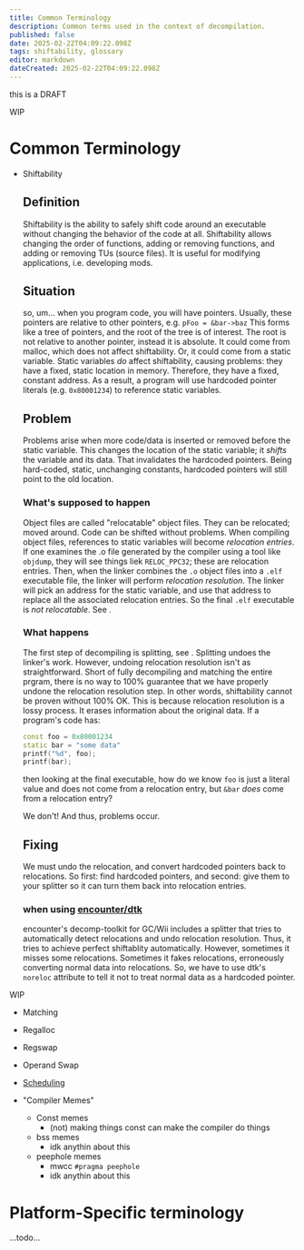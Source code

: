 ```yaml
---
title: Common Terminology
description: Common terms used in the context of decompilation.
published: false
date: 2025-02-22T04:09:22.098Z
tags: shiftability, glossary
editor: markdown
dateCreated: 2025-02-22T04:09:22.098Z
---
```




<!-- LOL i am not a good writer >.< --> 
<!-- i am NOT an expert in this, i am a NOVICE --> 
this is a DRAFT 

WIP


# Common Terminology
- Shiftability
    ## <!-- Bad --> Definition
    Shiftability is the ability to safely shift code around an executable without changing the behavior of the code at all. Shiftability allows changing the order of functions, adding or removing functions, and adding or removing TUs (source files). It is useful for modifying applications, i.e. developing mods.
    ## Situation
    so, um... when you program code, you will have pointers. Usually, these pointers are relative to other pointers, e.g. `pFoo = &bar->baz` This forms like a tree of pointers, and the root of the tree is of interest. The root is not relative to another pointer, instead it is absolute. It could come from malloc, which does not affect shiftability. <!-- (TODO: maybe add code exmaples for these.) --> Or, it could come from a static variable. Static variables _do_ affect shiftability, causing problems: they have a fixed, static location in memory. Therefore, they have a fixed, constant address. <!-- (TODO: is this true? what are other case of hardcoded pointers) --> As a result, a program will use hardcoded pointer literals (e.g. `0x80001234`) to reference static variables. 
    ## Problem
    Problems arise when more code/data is inserted or removed before the static variable. This changes the location of the static variable; it _shifts_ the variable and its data. That invalidates the hardcoded pointers. Being hard-coded, static, unchanging constants, hardcoded pointers will still point to the old location.
    ### What's supposed to happen
    Object files are called "relocatable" object files. They can be relocated; moved around. Code can be shifted without problems. When compiling object files, references to static variables will become _relocation entries_. <!-- (TODO: is this true? what is it actually called) --> If one examines the .o file generated by the compiler using a tool like `objdump`, they will <!-- (TODO: will they tho? what is a compiler/platform agnostic way to phrase this?) --> see things liek `RELOC_PPC32`; these are relocation entries. <!-- (TODO: examle. use vabolds dtk training framework to make an example?) --> Then, when the linker combines the `.o` object files into a `.elf` executable file, the linker will perform _relocation resolution_. The linker will pick an address for the static variable, and use that address to replace all the associated relocation entries. So the final `.elf` executable is _not relocatable_.  See <!-- (TODO: find a reference that doens't suck and actually makes some sense) -->.
    ### What happens
    The first step of decompiling is splitting, see <!-- [splitting](TODO maybe link the melee page, it has a good explanatin. maybe split that section to its own article??) -->. Splitting undoes the linker's work. However, undoing relocation resolution isn't as straightforward. Short of fully decompiling and matching the entire prgram, there is no way to 100% guarantee that we have properly undone the relocation resolution step. In other words, shiftability cannot be proven without 100% OK. <!-- (TODO: is this true?) --> This is because relocation resolution is a lossy process. It erases information about the original data.  If a program's code has:
    ```cpp
    const foo = 0x80001234
    static bar = "some data"
    printf("%d", foo);
    printf(bar);
    ```
    then looking at the final executable, how do we know `foo` is just a literal value and does not come from a relocation entry, but `&bar` *does* come from a relocation entry?
    <!-- TODO: I don't think this example is good or correct. --> We don't! And thus, problems occur.

    ## Fixing
    We must undo the relocation, and convert hardcoded pointers back to relocations. So first: find hardcoded pointers, and second: give them to your splitter so it can turn them back into relocation entries.
    ### when using [encounter/dtk](https://github.com/encounter/decomp-toolkit)
    encounter's decomp-toolkit for GC/Wii includes a splitter that tries to automatically detect relocations and undo relocation resolution. Thus, it tries to achieve perfect shiftablity automatically. However, sometimes it misses some relocations. Sometimes it fakes relocations, erroneously converting normal data into relocations. So, we have to use dtk's `noreloc` attribute to tell it not to treat normal data as a hardcoded pointer. <!-- (TODO: mayb add example of a string or somethign that looks liek a pointer. or jsut grep "noreloc" accross dtk projects to find examples.) -->

WIP
- Matching
- Regalloc
- Regswap
- Operand Swap
- [Scheduling](https://en.wikipedia.org/wiki/Instruction_scheduling)

-  "Compiler Memes"
    - Const memes
        - (not) making things const can make the compiler do things
    - bss memes
        - idk anythin about this
    - peephole memes
        - mwcc `#pragma peephole`
        - idk anythin about this
# Platform-Specific terminology
...todo...